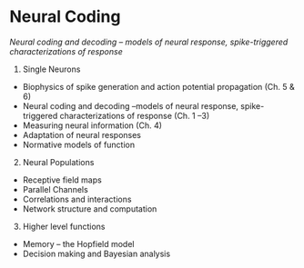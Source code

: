 # Neural Coding

*Neural coding and decoding – models of neural response, spike-triggered characterizations of response*

1. Single Neurons
- Biophysics of spike generation and action potential propagation (Ch. 5 & 6)
- Neural coding and decoding –models of neural response, spike-triggered characterizations of response (Ch. 1 –3)
- Measuring neural information (Ch. 4)
- Adaptation of neural responses 
- Normative models of function 

2. Neural Populations
- Receptive field maps 
- Parallel Channels 
- Correlations and interactions 
- Network structure and computation 
 

3. Higher level functions
- Memory – the Hopfield model 
- Decision making and Bayesian analysis 
